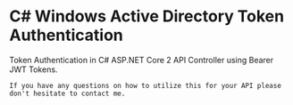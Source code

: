 # C# Windows Active Directory Token Authentication 
Token Authentication in C# ASP.NET Core 2 API Controller using Bearer JWT Tokens.

```
If you have any questions on how to utilize this for your API please don't hesitate to contact me.
```
